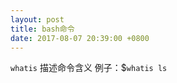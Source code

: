 ```yaml
---
layout: post
title: bash命令
date: 2017-08-07 20:39:00 +0800
---
```


`whatis` 描述命令含义
例子：$`whatis ls`
